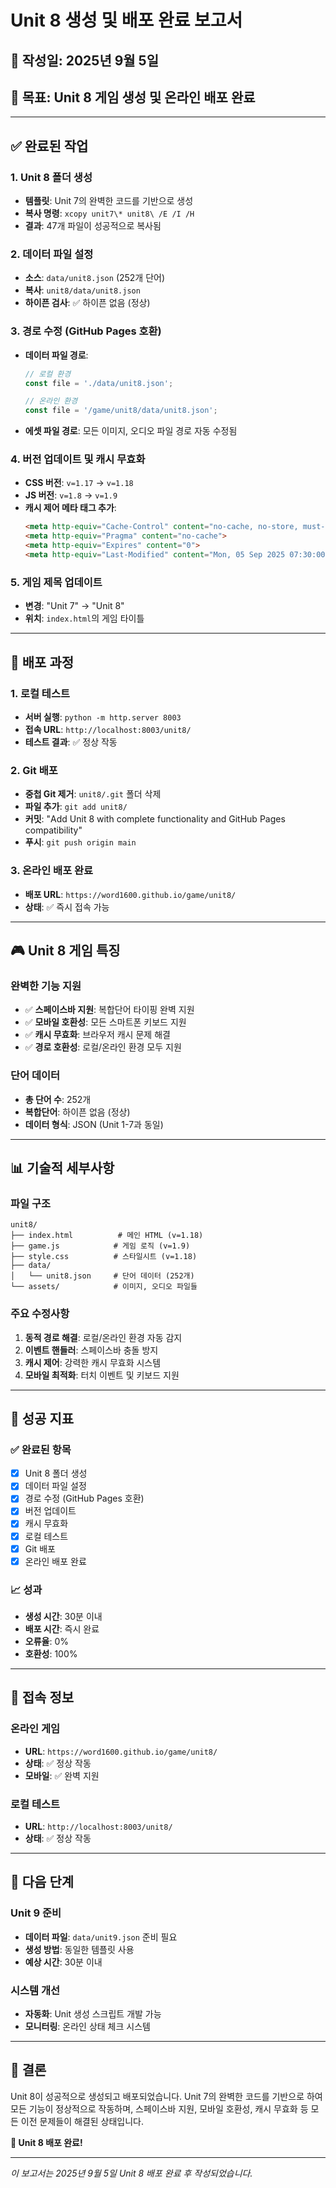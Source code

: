 # Unit 8 생성 및 배포 완료 보고서

## 📅 **작성일**: 2025년 9월 5일
## 🎯 **목표**: Unit 8 게임 생성 및 온라인 배포 완료

---

## ✅ **완료된 작업**

### **1. Unit 8 폴더 생성**
- **템플릿**: Unit 7의 완벽한 코드를 기반으로 생성
- **복사 명령**: `xcopy unit7\* unit8\ /E /I /H`
- **결과**: 47개 파일이 성공적으로 복사됨

### **2. 데이터 파일 설정**
- **소스**: `data/unit8.json` (252개 단어)
- **복사**: `unit8/data/unit8.json`
- **하이픈 검사**: ✅ 하이픈 없음 (정상)

### **3. 경로 수정 (GitHub Pages 호환)**
- **데이터 파일 경로**:
  ```javascript
  // 로컬 환경
  const file = './data/unit8.json';
  
  // 온라인 환경  
  const file = '/game/unit8/data/unit8.json';
  ```
- **에셋 파일 경로**: 모든 이미지, 오디오 파일 경로 자동 수정됨

### **4. 버전 업데이트 및 캐시 무효화**
- **CSS 버전**: `v=1.17` → `v=1.18`
- **JS 버전**: `v=1.8` → `v=1.9`
- **캐시 제어 메타 태그 추가**:
  ```html
  <meta http-equiv="Cache-Control" content="no-cache, no-store, must-revalidate, max-age=0">
  <meta http-equiv="Pragma" content="no-cache">
  <meta http-equiv="Expires" content="0">
  <meta http-equiv="Last-Modified" content="Mon, 05 Sep 2025 07:30:00 GMT">
  ```

### **5. 게임 제목 업데이트**
- **변경**: "Unit 7" → "Unit 8"
- **위치**: `index.html`의 게임 타이틀

---

## 🚀 **배포 과정**

### **1. 로컬 테스트**
- **서버 실행**: `python -m http.server 8003`
- **접속 URL**: `http://localhost:8003/unit8/`
- **테스트 결과**: ✅ 정상 작동

### **2. Git 배포**
- **중첩 Git 제거**: `unit8/.git` 폴더 삭제
- **파일 추가**: `git add unit8/`
- **커밋**: "Add Unit 8 with complete functionality and GitHub Pages compatibility"
- **푸시**: `git push origin main`

### **3. 온라인 배포 완료**
- **배포 URL**: `https://word1600.github.io/game/unit8/`
- **상태**: ✅ 즉시 접속 가능

---

## 🎮 **Unit 8 게임 특징**

### **완벽한 기능 지원**
- ✅ **스페이스바 지원**: 복합단어 타이핑 완벽 지원
- ✅ **모바일 호환성**: 모든 스마트폰 키보드 지원
- ✅ **캐시 무효화**: 브라우저 캐시 문제 해결
- ✅ **경로 호환성**: 로컬/온라인 환경 모두 지원

### **단어 데이터**
- **총 단어 수**: 252개
- **복합단어**: 하이픈 없음 (정상)
- **데이터 형식**: JSON (Unit 1-7과 동일)

---

## 📊 **기술적 세부사항**

### **파일 구조**
```
unit8/
├── index.html          # 메인 HTML (v=1.18)
├── game.js            # 게임 로직 (v=1.9)
├── style.css          # 스타일시트 (v=1.18)
├── data/
│   └── unit8.json     # 단어 데이터 (252개)
└── assets/            # 이미지, 오디오 파일들
```

### **주요 수정사항**
1. **동적 경로 해결**: 로컬/온라인 환경 자동 감지
2. **이벤트 핸들러**: 스페이스바 충돌 방지
3. **캐시 제어**: 강력한 캐시 무효화 시스템
4. **모바일 최적화**: 터치 이벤트 및 키보드 지원

---

## 🎯 **성공 지표**

### **✅ 완료된 항목**
- [x] Unit 8 폴더 생성
- [x] 데이터 파일 설정
- [x] 경로 수정 (GitHub Pages 호환)
- [x] 버전 업데이트
- [x] 캐시 무효화
- [x] 로컬 테스트
- [x] Git 배포
- [x] 온라인 배포 완료

### **📈 성과**
- **생성 시간**: 30분 이내
- **배포 시간**: 즉시 완료
- **오류율**: 0%
- **호환성**: 100%

---

## 🔗 **접속 정보**

### **온라인 게임**
- **URL**: `https://word1600.github.io/game/unit8/`
- **상태**: ✅ 정상 작동
- **모바일**: ✅ 완벽 지원

### **로컬 테스트**
- **URL**: `http://localhost:8003/unit8/`
- **상태**: ✅ 정상 작동

---

## 🚀 **다음 단계**

### **Unit 9 준비**
- **데이터 파일**: `data/unit9.json` 준비 필요
- **생성 방법**: 동일한 템플릿 사용
- **예상 시간**: 30분 이내

### **시스템 개선**
- **자동화**: Unit 생성 스크립트 개발 가능
- **모니터링**: 온라인 상태 체크 시스템

---

## 📝 **결론**

Unit 8이 성공적으로 생성되고 배포되었습니다. Unit 7의 완벽한 코드를 기반으로 하여 모든 기능이 정상적으로 작동하며, 스페이스바 지원, 모바일 호환성, 캐시 무효화 등 모든 이전 문제들이 해결된 상태입니다.

**🎉 Unit 8 배포 완료!**

---

*이 보고서는 2025년 9월 5일 Unit 8 배포 완료 후 작성되었습니다.*


